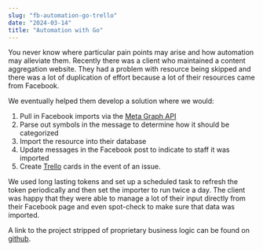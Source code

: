 ```yaml
---
slug: "fb-automation-go-trello"
date: "2024-03-14"
title: "Automation with Go"
---
```


You never know where particular pain points may arise and how automation may alleviate them.  Recently there was a client who maintained a content aggregation website.  They had a problem with resource being skipped and there was a lot of duplication of effort because a lot of their resources came from Facebook.

We eventually helped them develop a solution where we would:
1. Pull in Facebook imports via the [Meta Graph API](https://developers.facebook.com/tools/explorer/)
2. Parse out symbols in the message to determine how it should be categorized
3. Import the resource into their database
4. Update messages in the Facebook post to indicate to staff it was imported
4. Create [Trello](https://trello.com) cards in the event of an issue.

We used long lasting tokens and set up a scheduled task to refresh the token periodically and then set the importer to run twice a day.  The client was happy that they were able to manage a lot of their input directly from their Facebook page and even spot-check to make sure that data was imported.

A link to the project stripped of proprietary business logic can be found on [github](https://github.com/jonathonklem/fb-importer/).
